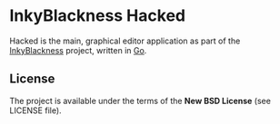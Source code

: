 # InkyBlackness Hacked

Hacked is the main, graphical editor application as part of the [InkyBlackness](https://inkyblackness.github.io) project, written in [Go](http://golang.org/).


## License

The project is available under the terms of the **New BSD License** (see LICENSE file).
